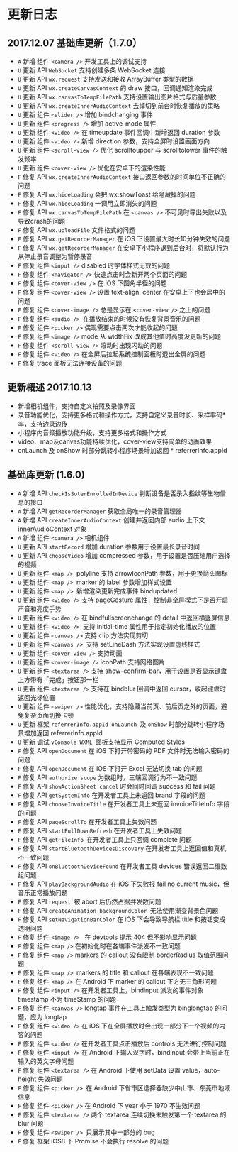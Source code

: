 # 更新日志
## 2017.12.07 基础库更新（1.7.0）
* `A` 新增 组件 `<camera />` 开发工具上的调试支持 
* `U` 更新 API `WebSocket` 支持创建多条 WebSocket 连接 
* `U` 更新 API `wx.request` 支持发送和接收 ArrayBuffer 类型的数据 
* `U` 更新 API `wx.createCanvasContext` 的 draw 接口，回调通知渲染完成 
* `U` 更新 API `wx.canvasToTempFilePath` 支持设置输出图片格式与质量参数 
* `U` 更新 API `wx.createInnerAudioContext` 去掉切到前台时恢复播放的策略
* `U` 更新 组件 `<slider />` 增加 bindchanging 事件 
* `U` 更新 组件 `<progress />` 增加 active-mode 属性 
* `U` 更新 组件 `<video />` 在 timeupdate 事件回调中新增返回 duration 参数 
* `U` 更新 组件 `<video />` 新增 direction 参数，支持全屏时设置画面方向 
* `U` 更新 组件 `<scroll-view />` 优化 scrolltoupper 与 scrolltolower 事件的触发频率
* `U` 更新 组件 `<cover-view />` 优化在安卓下的渲染性能
* `F` 修复 API `wx.createInnerAudioContext` 接口返回参数的时间单位不正确的问题
* `F` 修复 API `wx.hideLoading` 会把 wx.showToast 给隐藏掉的问题
* `F` 修复 API `wx.hideLoading` 一调用立即消失的问题 
* `F` 修复 API `wx.canvasToTempFilePath` 在 `<canvas />` 不可见时导出失败以及导致crash的问题 
* `F` 修复 API `wx.uploadFile` 文件格式的问题 
* `F` 修复 API `wx.getRecorderManager` 在 iOS 下设置最大时长10分钟失效的问题
* `F` 修复 API `wx.getRecorderManager` 在安卓下小程序退到后台时，将默认行为从停止录音调整为暂停录音
* `F` 修复 组件 `<input />` disabled 时字体样式无效的问题 
* `F` 修复 组件 `<navigator />` 快速点击时会新开两个页面的问题
* `F` 修复 组件 `<cover-view />` 在 iOS 下圆角半径的问题 
* `F` 修复 组件 `<cover-view />` 设置 text-align: center 在安卓上下也会居中的问题
* `F` 修复 组件 `<cover-image />` 总是显示在 `<cover-view />` 之上的问题
* `F` 修复 组件 `<audio /> `在播放结束的时候没有恢复背景音乐的问题
* `F` 修复 组件 `<picker />` 偶现需要点击两次才能收起的问题
* `F` 修复 组件 `<image />` mode 从 widthFix 改成其他值时高度没更新的问题
* `F` 修复 组件 `<scroll-view />` 滚动时出现闪动的问题
* `F` 修复 组件 `<video />` 在全屏后拉起系统控制面板时退出全屏的问题
* `F` 修复 trace 面板无法连接设备的问题
## 更新概述 2017.10.13
* 新增相机组件，支持自定义拍照及录像界面
* 录音功能优化，支持更多格式和操作方式，支持自定义录音时长、采样率码* 率，支持边录边传
* 小程序内音频播放功能升级，支持更多格式和操作方式
* video、map及canvas功能持续优化，cover-view支持简单的动画效果
* onLaunch 及 onShow 时部分跳转小程序场景增加返回 * referrerInfo.appId
## 基础库更新 (1.6.0)
* `A` 新增 API `checkIsSoterEnrolledInDevice`  判断设备是否录入指纹等生物信息的接口 
* `A` 新增 API `getRecorderManager` 获取全局唯一的录音管理器 
* `A` 新增 API `createInnerAudioContext` 创建并返回内部 audio 上下文 innerAudioContext 对象 
* `A` 新增 组件 `<camera />` 相机组件 
* `U` 更新 API `startRecord` 增加 duration 参数用于设置最长录音时间 
* `U` 更新 API `chooseVideo` 增加 compressed 参数，用于设置是否压缩用户选择的视频 
* `U` 更新 组件 `<map /> `polyline 支持 arrowIconPath 参数，用于更换箭头图标 
* `U` 更新 组件 `<map /> `marker 的 label 参数增加样式设置 
* `U` 更新 组件 `<map /> `新增渲染更新完成事件 bindupdated 
* `U` 更新 组件 `<video />` 支持 pageGesture 属性，控制非全屏模式下是否开启声音和亮度手势 
* `U` 更新 组件 `<video />` 在 bindfullscreenchange 的 detail 中返回横竖屏信息 
* `U` 更新 组件 `<video /> `支持 initial-time 属性用于指定初始化播放的位置 
* `U` 更新 组件 `<canvas />` 支持 clip 方法实现剪切 
* `U` 更新 组件 `<canvas /> `支持 setLineDash 方法实现设置虚线样式 
* `U` 更新 组件 `<cover-view />` 支持动画 
* `U` 更新 组件 `<cover-image />` iconPath 支持网络图片 
* `U` 更新 组件 `<textarea />` 支持 show-confirm-bar，用于设置是否显示键盘上方带有「完成」按钮那一栏 
* `U` 更新 组件 `<textarea />` 支持在 bindblur 回调中返回 cursor，收起键盘时返回光标位置 
* `U` 更新 组件 `<swiper />` 性能优化，支持隐藏当前页、前后页之外的页面，避免复杂页面切换卡顿
* `U` 更新 框架 `referrerInfo.appId onLaunch `及 `onShow` 时部分跳转小程序场景增加返回 referrerInfo.appId 
* `U` 更新 调试 `vConsole WXML `面板支持显示 Computed Styles
* `F` 修复 API `openDocument` 在 iOS 下打开带密码的 PDF 文件时无法输入密码的问题
* `F` 修复 API `openDocument` 在 iOS 下打开 Excel 无法切换 tab 的问题
* `F` 修复 API `authorize scope` 为数组时，三端回调行为不一致问题
* `F` 修复 API `showActionSheet cancel` 时会同时回调 success 和 fail 问题
* `F` 修复 API `getSystemInfo` 在开发者工具上未返回 brand 字段的问题
* `F` 修复 API `chooseInvoiceTitle` 在开发者工具上未返回 invoiceTitleInfo 字段的问题
* `F` 修复 API `pageScrollTo` 在开发者工具上失效问题
* `F` 修复 API `startPullDownRefresh` 在开发者工具上失效问题
* `F` 修复 API `getFileInfo `在开发者工具上只回调 complete 问题
* `F` 修复 API `startBluetoothDevicesDiscovery` 在开发者工具上返回值和真机不一致问题
* `F` 修复 API `onBluetoothDeviceFound` 在开发者工具 devices 错误返回二维数组问题
* `F` 修复 API `playBackgroundAudio` 在 iOS 下失败报 fail no current music，但音乐正常播放问题
* `F` 修复 API `request `被 abort 后仍然占据并发数问题
* `F` 修复 API `createAnimation backgroundColor `无法使用渐变背景色问题
* `F` 修复 API `setNavigationBarColor` 在 iOS 下会导致导航栏 title 和按钮变成透明问题
* `F` 修复 组件 `<image /> ` 在 devtools 提示 404 但不影响显示问题
* `F` 修复 组件 `<map />` 在初始化时在各端事件派发不一致问题
* `F` 修复 组件 `<map />` markers 的 callout 没有限制 borderRadius 取值范围问题
* `F` 修复 组件 `<map /> `markers 的 title 和 callout 在各端表现不一致问题
* `F` 修复 组件 `<map />` 在 Android 下 marker 的 callout 下方无三角形问题
* `F` 修复 组件 `<input />` 在开发者工具上，bindinput 派发的事件对象 timestamp 不为 timeStamp 的问题
* `F` 修复 组件 `<canvas />` longtap 事件在工具上触发类型为 binglongtap 的问题，应为 longtap
* `F` 修复 组件 `<video />` 在 iOS 下在全屏播放时会出现一部分下一个视频的内容的问题
* `F` 修复 组件 `<video />` 在开发者工具点击播放后 controls 无法进行控制问题
* `F` 修复 组件 `<input />` 在 Android 下输入汉字时，bindinput 会带上当前正在输入的英文字母问题
* `F` 修复 组件 `<textarea />` 在 Android 下使用 setData 设置 value，auto-height 失效问题
* `F` 修复 组件 `<picker /> `在 Android 下省市区选择器缺少中山市、东莞市地域信息
* `F` 修复 组件 `<picker />` 在 Android 下 year 小于 1970 不生效问题
* `F` 修复 组件 `<textarea />` 两个 textarea 连续切换未触发第一个 textarea 的 blur 问题
* `F` 修复 组件 `<swiper /> `只展示其中一部分的 bug 
* `F` 修复 框架 iOS8 下 Promise 不会执行 resolve 的问题